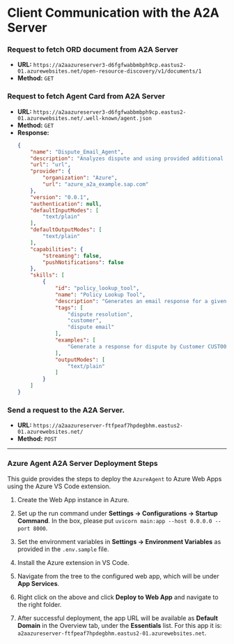 # Client Communication with the A2A Server

### Request to fetch ORD document from A2A Server

*   **URL:** `https://a2aazureserver3-d6fgfwabbmbph9cp.eastus2-01.azurewebsites.net/open-resource-discovery/v1/documents/1`
*   **Method:** `GET`


### Request to fetch Agent Card from A2A Server

*   **URL:** `https://a2aazureserver3-d6fgfwabbmbph9cp.eastus2-01.azurewebsites.net/.well-known/agent.json`
*   **Method:** `GET`
*   **Response:**
    ```json
    {
        "name": "Dispute_Email_Agent",
        "description": "Analyzes dispute and using provided additional information, drafts a response email.",
        "url": "url",
        "provider": {
            "organization": "Azure",
            "url": "azure_a2a_example.sap.com"
        },
        "version": "0.0.1",
        "authentication": null,
        "defaultInputModes": [
            "text/plain"
        ],
        "defaultOutputModes": [
            "text/plain"
        ],
        "capabilities": {
            "streaming": false,
            "pushNotifications": false
        },
        "skills": [
            {
                "id": "policy_lookup_tool",
                "name": "Policy Lookup Tool",
                "description": "Generates an email response for a given dispute shared by a customer.",
                "tags": [
                    "dispute resolution",
                    "customer",
                    "dispute email"
                ],
                "examples": [
                    "Generate a response for dispute by Customer CUST001, order ORD0001, where only 90 of the ordered 100 items were delivered."
                ],
                "outputModes": [
                    "text/plain"
                ]
            }
        ]
    }


### Send a request to the A2A Server.

*   **URL:** `https://a2aazureserver-ftfpeaf7hpdegbhm.eastus2-01.azurewebsites.net/`
*   **Method:** `POST`

-------------------------------
### Azure Agent A2A Server Deployment Steps

This guide provides the steps to deploy the `AzureAgent` to Azure Web Apps using the Azure VS Code extension.

1. Create the Web App instance in Azure.

2. Set up the run command under **Settings -> Configurations -> Startup Command**. In the box, please put `uvicorn main:app --host 0.0.0.0 --port 8000`.
3. Set the environment variables in **Settings -> Environment Variables** as provided in the `.env.sample` file.
4. Install the Azure extension in VS Code.
5. Navigate from the tree to the configured web app, which will be under **App Services**. 
6. Right click on the above and click **Deploy to Web App** and navigate to the right folder.
7. After successful deployment, the app URL will be available as **Default Domain** in the Overview tab, under the **Essentials** list. For this app it is: `a2aazureserver-ftfpeaf7hpdegbhm.eastus2-01.azurewebsites.net`.
